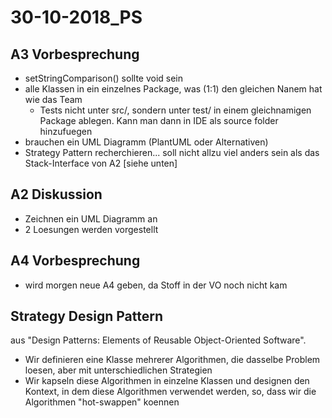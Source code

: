 # 30-10-2018_PS

<!--TOC-->

## A3 Vorbesprechung

* setStringComparison() sollte void sein
* alle Klassen in ein einzelnes Package, was (1:1) den gleichen Nanem hat wie das Team
    * Tests nicht unter src/, sondern unter test/ in einem gleichnamigen Package ablegen. Kann man dann in IDE als source folder hinzufuegen
* brauchen ein UML Diagramm (PlantUML oder Alternativen)
* Strategy Pattern recherchieren... soll nicht allzu viel anders sein als das Stack-Interface von A2 [siehe unten]

## A2 Diskussion

* Zeichnen ein UML Diagramm an
* 2 Loesungen werden vorgestellt

## A4 Vorbesprechung

* wird morgen neue A4 geben, da Stoff in der VO noch nicht kam

## Strategy Design Pattern

aus "Design Patterns: Elements of Reusable Object-Oriented Software". 

* Wir definieren eine Klasse mehrerer Algorithmen, die dasselbe Problem loesen, aber mit unterschiedlichen Strategien
* Wir kapseln diese Algorithmen in einzelne Klassen und designen den Kontext, in dem diese Algorithmen verwendet werden, so, dass wir die Algorithmen "hot-swappen" koennen
